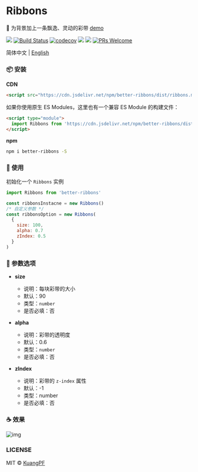 # Ribbons

🌈 为背景加上一条飘逸、灵动的彩带 [demo](https://kuangpf.com/ribbons/example/index.html)

![](https://img.shields.io/npm/v/better-ribbons.svg?style=flat)
[![Build Status](https://travis-ci.org/KuangPF/ribbons.svg?branch=master)](https://travis-ci.org/KuangPF/ribbons)
[![codecov](https://codecov.io/gh/KuangPF/ribbons/branch/master/graph/badge.svg)](https://codecov.io/gh/KuangPF/ribbons)
[![](https://data.jsdelivr.com/v1/package/npm/better-ribbons/badge?style=rounded)](https://www.jsdelivr.com/package/npm/better-ribbons)
[![](https://img.shields.io/npm/dm/better-ribbons.svg?style=flat)](https://www.npmjs.com/package/better-ribbons)
[![PRs Welcome](https://img.shields.io/badge/PRs-welcome-brightgreen.svg?style=flat)](http://makeapullrequest.com)

简体中文 | [English](./README.md)

### 📦 安装

**CDN**

```html
<script src="https://cdn.jsdelivr.net/npm/better-ribbons/dist/ribbons.min.js"></script>
```

如果你使用原生 ES Modules，这里也有一个兼容 ES Module 的构建文件：

```html
<script type="module">
  import Ribbons from 'https://cdn.jsdelivr.net/npm/better-ribbons/dist/ribbons.esm.js'
</script>
```

**npm**

```bash
npm i better-ribbons -S
```

### 🔨 使用

初始化一个 `Ribbons` 实例

```javascript
import Ribbons from 'better-ribbons'

const ribbonsInstacne = new Ribbons()
/* 自定义参数 */
const ribbonsOption = new Ribbons(
  {
    size: 100,
    alpha: 0.7
    zIndex: 0.5
  }
)
```

### 🍺 参数选项

- **size**

  - 说明：每块彩带的大小
  - 默认：90
  - 类型：`number`
  - 是否必填：否

- **alpha**

  - 说明：彩带的透明度
  - 默认：0.6
  - 类型：`number`
  - 是否必填：否

- **zIndex**
  - 说明：彩带的 `z-index` 属性
  - 默认：-1
  - 类型：number
  - 是否必填：否

### ☕️ 效果

![img](https://user-images.githubusercontent.com/20694238/62418615-ed5f1e80-b69f-11e9-898c-46e0cdcbf4c1.gif)

### LICENSE

MIT © [KuangPF](https://kuangpf.com/)

